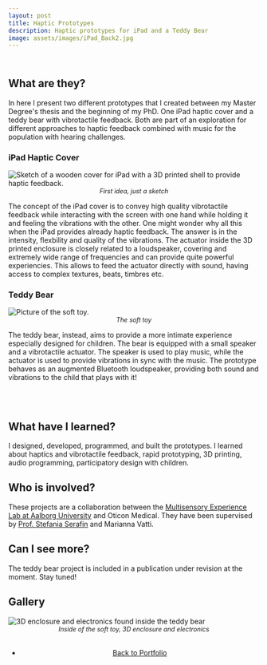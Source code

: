 ```yaml
---
layout: post
title: Haptic Prototypes
description: Haptic prototypes for iPad and a Teddy Bear
image: assets/images/iPad_Back2.jpg
---
```


<!-- Main -->
<div id="main" class="alt">

<!-- One -->
<section id="one">
	<div class="inner">
		<header class="major">
			<!-- <h1></h1> -->
		</header>


<!-- Content -->

<h2>What are they?</h2>
<p>In here I present two different prototypes that I created between my Master Degree's thesis and the beginning of my PhD. One iPad haptic cover and a teddy bear with vibrotactile feedback. Both are part of an exploration for different approaches to haptic feedback combined with music for the population with hearing challenges.</p>

<h3> iPad Haptic Cover</h3>
<p><span class="image right"><img src="{% link assets/images/iPad_Sketch.jpg%}" alt="Sketch of a wooden cover for iPad with a 3D printed shell to provide haptic feedback."/><br><em style="display: block; text-align: center; font-size: 0.9em;">First idea, just a sketch</em></span></p>
<p>The concept of the iPad cover is to convey high quality vibrotactile feedback while interacting with the screen with one hand while holding it and feeling the vibrations with the other. One might wonder why all this when the iPad provides already haptic feedback. The answer is in the intensity, flexbility and quality of the vibrations. The actuator inside the 3D printed enclosure is closely related to a loudspeaker, covering and extremely wide range of frequencies and can provide quite powerful experiencies. This allows to feed the actuator directly with sound, having access to complex textures, beats, timbres etc. </p>

<h3> Teddy Bear</h3>
<p><span class="image left"><img src="{% link assets/images/Soft_Toy.jpg%}" alt="Picture of the soft toy."/><br><em style="display: block; text-align: center; font-size: 0.9em;">The soft toy</em></span></p>
<p> The teddy bear, instead, aims to provide a more intimate experience especially designed for children. The bear is equipped with a small speaker and a vibrotactile actuator. The speaker is used to play music, while the actuator is used to provide vibrations in sync with the music. The prototype behaves as an augmented Bluetooth loudspeaker, providing both sound and vibrations to the child that plays with it!</p> 

<br><br>
<h2>What have I learned?</h2>
<p>I designed, developed, programmed, and built the prototypes. I learned about haptics and vibrotactile feedback, rapid prototyping, 3D printing, audio programming, participatory design with children.</p>

<div style="clear: both;"></div>
<h2>Who is involved?</h2>
<p>These projects are a collaboration between the <a href="https://melcph.create.aau.dk">Multisensory Experience Lab at Aalborg University</a> and Oticon Medical. They have been supervised by <a href="https://vbn.aau.dk/en/persons/107881">Prof. Stefania Serafin</a> and Marianna Vatti.</p>

<h2>Can I see more?</h2>
<p>The teddy bear project is included in a publication under revision at the moment. Stay tuned!</p>


<h2>Gallery</h2>
<span class="image fit" style="max-width: 300px;"><img src="{% link assets/images/Soft_Toy_Inside2.jpg %}" alt="3D enclosure and electronics found inside the teddy bear"/><br><em style="display: block; text-align: center; font-size: 0.9em;">Inside of the soft toy, 3D enclosure and electronics</em></span>
<br>
<div style="text-align: center;">
	<ul class="actions">
		<li><a href="Portfolio.html" class="button">Back to Portfolio</a></li>
	</ul>
</div>
